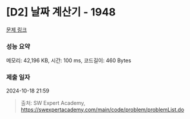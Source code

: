# [D2] 날짜 계산기 - 1948 

[문제 링크](https://swexpertacademy.com/main/code/problem/problemDetail.do?contestProbId=AV5PnnU6AOsDFAUq) 

### 성능 요약

메모리: 42,196 KB, 시간: 100 ms, 코드길이: 460 Bytes

### 제출 일자

2024-10-18 21:59



> 출처: SW Expert Academy, https://swexpertacademy.com/main/code/problem/problemList.do